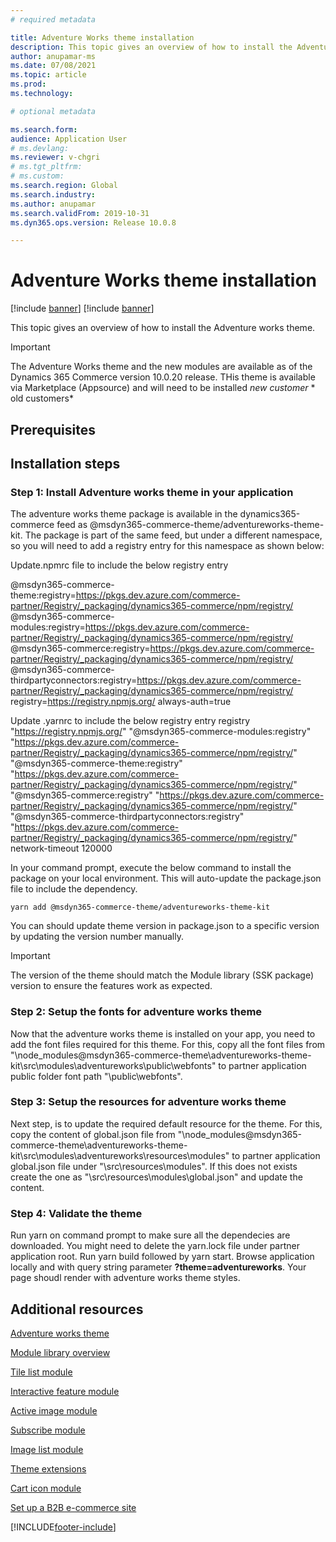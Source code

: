 ```yaml
---
# required metadata

title: Adventure Works theme installation
description: This topic gives an overview of how to install the Adventure Works theme.
author: anupamar-ms
ms.date: 07/08/2021
ms.topic: article
ms.prod: 
ms.technology: 

# optional metadata

ms.search.form: 
audience: Application User
# ms.devlang: 
ms.reviewer: v-chgri
# ms.tgt_pltfrm: 
# ms.custom: 
ms.search.region: Global
ms.search.industry: 
ms.author: anupamar
ms.search.validFrom: 2019-10-31
ms.dyn365.ops.version: Release 10.0.8

---
```


# Adventure Works theme installation

[!include [banner](includes/banner.md)]
[!include [banner](includes/preview-banner.md)]

This topic gives an overview of how to install the Adventure works theme. 

> [!IMPORTANT]
> The Adventure Works theme and the new modules are available as of the Dynamics 365 Commerce version 10.0.20 release. THis theme is available via Marketplace (Appsource) and will need to be installed  *new customer*  * old customers*

## Prerequisites

## Installation steps

### Step 1: Install Adventure works theme in your application

The adventure works theme package is available in the dynamics365-commerce feed as @msdyn365-commerce-theme/adventureworks-theme-kit. The package is part of the same feed, but under a different namespace, so you will need to add a registry entry for this namespace as shown below:

Update.npmrc file to include the below registry entry

  @msdyn365-commerce-theme:registry=https://pkgs.dev.azure.com/commerce-partner/Registry/_packaging/dynamics365-commerce/npm/registry/
  @msdyn365-commerce-modules:registry=https://pkgs.dev.azure.com/commerce-partner/Registry/_packaging/dynamics365-commerce/npm/registry/
  @msdyn365-commerce:registry=https://pkgs.dev.azure.com/commerce-partner/Registry/_packaging/dynamics365-commerce/npm/registry/
  @msdyn365-commerce-thirdpartyconnectors:registry=https://pkgs.dev.azure.com/commerce-partner/Registry/_packaging/dynamics365-commerce/npm/registry/
  	registry=https://registry.npmjs.org/
	always-auth=true
	

Update .yarnrc to include the below registry entry
    registry "https://registry.npmjs.org/"
    	"@msdyn365-commerce-modules:registry" "https://pkgs.dev.azure.com/commerce-partner/Registry/_packaging/dynamics365-commerce/npm/registry/"
	"@msdyn365-commerce-theme:registry" "https://pkgs.dev.azure.com/commerce-partner/Registry/_packaging/dynamics365-commerce/npm/registry/"
	"@msdyn365-commerce:registry" "https://pkgs.dev.azure.com/commerce-partner/Registry/_packaging/dynamics365-commerce/npm/registry/"
	"@msdyn365-commerce-thirdpartyconnectors:registry" 
	"https://pkgs.dev.azure.com/commerce-partner/Registry/_packaging/dynamics365-commerce/npm/registry/"
	network-timeout 120000
	
	
In your command prompt, execute the below command to install the package on your local environment.  This will auto-update the package.json file to include the dependency.

`yarn add @msdyn365-commerce-theme/adventureworks-theme-kit`

You can should update theme version in package.json to a specific version by updating the version number manually.

> [!IMPORTANT]
> The version of the theme should match the Module library (SSK package) version to ensure the features work as expected. 


### Step 2: Setup the fonts for adventure works theme
Now that the adventure works theme is installed on your app, you need to add the font files required for this theme. For this, copy all the font files from "\node_modules@msdyn365-commerce-theme\adventureworks-theme-kit\src\modules\adventureworks\public\webfonts" to partner application public folder font path "\public\webfonts".

### Step 3: Setup the resources for adventure works theme
Next step, is to update the required default resource for the theme. For this, copy the content of global.json file from "\node_modules@msdyn365-commerce-theme\adventureworks-theme-kit\src\modules\adventureworks\resources\modules" to partner application global.json file under "\src\resources\modules". If this does not exists create the one as "\src\resources\modules\global.json" and update the content.

### Step 4: Validate the theme
Run yarn on command prompt to make sure all the dependecies are downloaded. You might need to delete the yarn.lock file under partner application root. Run yarn build followed by yarn start. Browse application locally and with query string parameter **?theme=adventureworks**. Your page shoudl render with adventure works theme styles.


## Additional resources

[Adventure works theme](adventureworks-theme.md)

[Module library overview](starter-kit-overview.md)

[Tile list module](tile-list-module.md)

[Interactive feature module](interactive-feature-module.md)

[Active image module](active-image-module.md)

[Subscribe module](subscribe-module.md)

[Image list module](image-list-module.md)

[Theme extensions](e-commerce-extensibility/theme-module-extensions.md)

[Cart icon module](cart-icon-module.md)

[Set up a B2B e-commerce site](./b2b/set-up-b2b-site.md)

[!INCLUDE[footer-include](../includes/footer-banner.md)]
